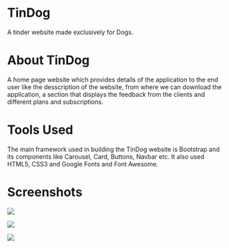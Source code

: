 # TinDog
A tinder website made exclusively for Dogs.

# About TinDog
A home page website which provides details of the application to the end user like the desscription of the website, from where we can download the application, a section that displays the feedback from the clients and different plans and subscriptions.

# Tools Used
The main framework used in building the TinDog website is Bootstrap and its components like Carousel, Card, Buttons, Navbar etc. It also used HTML5, CSS3 and Google Fonts and Font Awesome.

# Screenshots
![](images/first-section.png)

![](images/Carousel.png)

![](images/Card.png)
